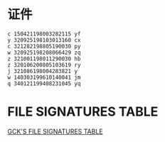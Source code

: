 # 证件

```shell
c 150421198003282115 yf
y 320925198103013160 cx
c 321282198805190030 py
w 320925198208066429 zq
z 321001198011290030 hb
z 320106200805103619 ry
j 321086198004283821 y
w 140303199610140041 jm
q 340121199408231045 yq
```

# FILE SIGNATURES TABLE

[GCK'S FILE SIGNATURES TABLE](https://www.garykessler.net/library/file_sigs.html)
